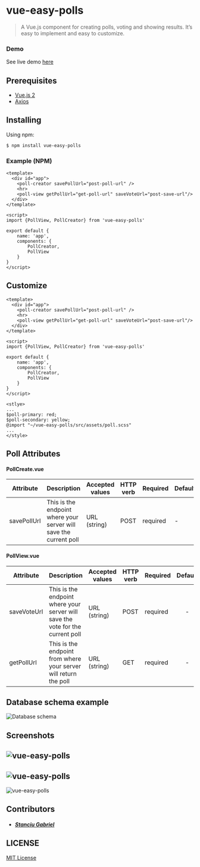 # vue-easy-polls

> A Vue.js component for creating polls, voting and showing results. It’s easy to implement and easy to customize.

### Demo
See live demo [here](todo)

## Prerequisites
- [Vue.js 2](https://vuejs.org/)
- [Axios](https://github.com/axios/axios)

## Installing

Using npm:

```bash
$ npm install vue-easy-polls
```

### Example (NPM)

```vue
<template>
  <div id="app">
    <poll-creator savePollUrl="post-poll-url" />
    <hr>
    <poll-view getPollUrl="get-poll-url" saveVoteUrl="post-save-url"/>
  </div>
</template>

<script>
import {PollView, PollCreator} from 'vue-easy-polls'

export default {
    name: 'app',
    components: {
        PollCreator,
        PollView
    }
}
</script>
```

## Customize

```vue
<template>
  <div id="app">
    <poll-creator savePollUrl="post-poll-url" />
    <hr>
    <poll-view getPollUrl="get-poll-url" saveVoteUrl="post-save-url"/>
  </div>
</template>

<script>
import {PollView, PollCreator} from 'vue-easy-polls'

export default {
    name: 'app',
    components: {
        PollCreator,
        PollView
    }
}
</script>

<stlye>
...
$poll-primary: red;
$poll-secondary: yellow;
@import "~/vue-easy-polls/src/assets/poll.scss"
...
</style>

```

## Poll Attributes
#### PollCreate.vue

| Attribute | Description | Accepted values | HTTP verb | Required | Default |
| --------- | ----------- | --------------- | --------- | -------- | ------- |
| savePollUrl | This is the endpoint where your server will save the current poll | URL (string) | POST | required | - |

#### PollView.vue

| Attribute | Description | Accepted values | HTTP verb | Required | Default |
| --------- | ----------- | --------------- | --------- | -------- | :-----: |
| saveVoteUrl | This is the endpoint where your server will save the vote for the current poll | URL (string) | POST | required | - |
| getPollUrl | This is the endpoint from where your server will return the poll | URL (string) | GET | required | - |

## Database schema example
![Database schema](https://github.com/updivision/vue-easy-polls/blob/master/demo/schema.png?raw=true "Database schema")

## Screenshots
![vue-easy-polls](https://github.com/updivision/vue-easy-polls/blob/master/demo/vue-easy-polls.png?raw=true "vue-easy-polls")
---
![vue-easy-polls](https://github.com/updivision/vue-easy-polls/blob/master/demo/vue-easy-polls-2.png?raw=true "vue-easy-polls")
---
![vue-easy-polls](https://github.com/updivision/vue-easy-polls/blob/master/demo/vue-easy-polls-3.png?raw=true "vue-easy-polls")

## Contributors
- ##### [Stanciu Gabriel](https://github.com/gabistanciu)

## LICENSE
[MIT License](todo)
